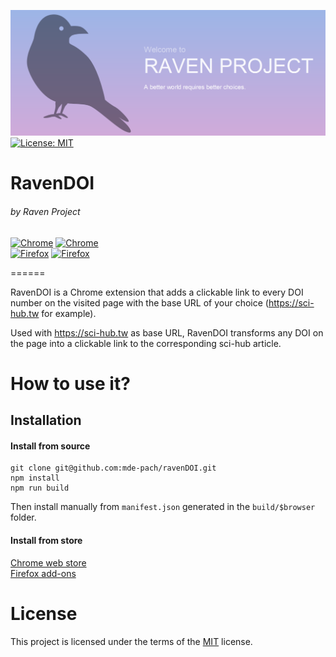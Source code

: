 [![RavenProject](/resources/img/raven_project_banner.png)](https://www.ravenproject.me)
[![License: MIT](https://img.shields.io/badge/License-MIT-yellow.svg)](https://opensource.org/licenses/MIT)

# RavenDOI  
###### *by Raven Project*

[![Chrome](https://img.shields.io/chrome-web-store/users/edamfibpjbadepheeohkbnanbbgjnfpl.svg?label=Chrome%20users)](https://chrome.google.com/webstore/detail/ravendoi/edamfibpjbadepheeohkbnanbbgjnfpl)
[![Chrome](https://img.shields.io/chrome-web-store/v/edamfibpjbadepheeohkbnanbbgjnfpl.svg)](https://chrome.google.com/webstore/detail/ravendoi/edamfibpjbadepheeohkbnanbbgjnfpl)  
[![Firefox](https://img.shields.io/amo/users/ravenproject_doi.svg?label=Firefox%20users)](https://addons.mozilla.org/en-US/firefox/addon/ravenproject_doi/)
[![Firefox](https://img.shields.io/amo/v/ravenproject_doi.svg)](https://addons.mozilla.org/en-US/firefox/addon/ravenproject_doi/)  

======

RavenDOI is a Chrome extension that adds a clickable link to every DOI number on the visited page with the base URL of your choice (https://sci-hub.tw for example).

Used with https://sci-hub.tw as base URL, RavenDOI transforms any DOI on the page into a clickable link to the corresponding sci-hub article.

# How to use it?
## Installation

#### Install from source
```
git clone git@github.com:mde-pach/ravenDOI.git
npm install
npm run build
```

Then install manually from `manifest.json` generated in the `build/$browser` folder.

#### Install from store
[Chrome web store](https://chrome.google.com/webstore/detail/ravendoi/edamfibpjbadepheeohkbnanbbgjnfpl)  
[Firefox add-ons](https://addons.mozilla.org/en-US/firefox/addon/ravenproject_doi/)  


# License
This project is licensed under the terms of the [MIT](https://opensource.org/licenses/MIT) license.

